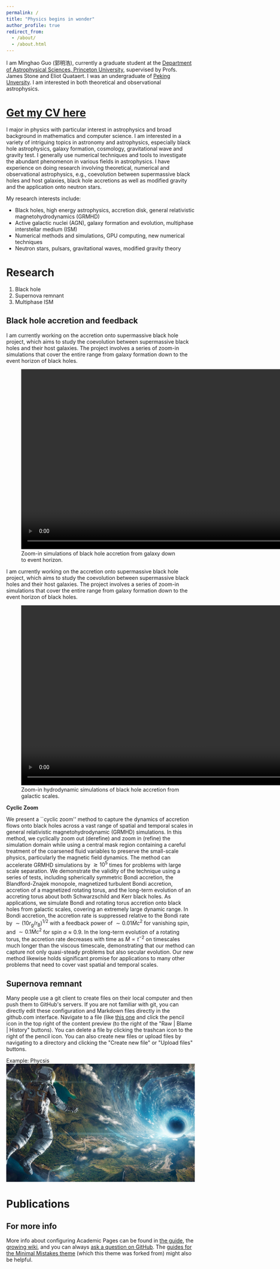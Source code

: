 ```yaml
---
permalink: /
title: "Physics begins in wonder"
author_profile: true
redirect_from: 
  - /about/
  - /about.html
---
```


I am Minghao Guo (郭明浩), currently a graduate student at the <a href="https://web.astro.princeton.edu/">Department of Astrophysical Sciences, Princeton University</a>, supervised by Profs. James Stone and Eliot Quataert. I was an undergraduate of <a href="https://www.pku.edu.cn/">Peking Unversity</a>. I am interested in both theoretical and observational astrophysics.

[Get my CV here](https://mh-guo.github.io/CV_Minghao_Guo.pdf)
======

I major in physics with particular interest in astrophysics and broad background in mathematics and computer science. I am interested in a variety of intriguing topics in astronomy and astrophysics, especially black hole astrophysics, galaxy formation, cosmology, gravitational wave and gravity test. I generally use numerical techniques and tools to investigate the abundant phenomenon in various fields in astrophysics. I have experience on doing research involving theoretical, numerical and observational astrophysics, e.g., coevolution between supermassive black holes and host galaxies, black hole accretions as well as modified gravity and the application onto neutron stars.

My research interests include:
- Black holes, high energy astrophysics, accretion disk, general relativistic magnetohydrodynamics (GRMHD)
- Active galactic nuclei (AGN), galaxy formation and evolution, multiphase interstellar medium (ISM)
- Numerical methods and simulations, GPU computing, new numerical techniques
- Neutron stars, pulsars, gravitational waves, modified gravity theory

Research
======
1. Black hole
1. Supernova remnant
1. Multiphase ISM

Black hole accretion and feedback
------

I am currently working on the accretion onto supermassive black hole project, which aims to study the coevolution between supermassive black holes and their host galaxies. The project involves a series of zoom-in simulations that cover the entire range from galaxy formation down to the event horizon of black holes.


<figure>
  <video autoplay muted loop playsinline width="960" controls>
    <source src="https://mh-guo.github.io/assets/amh_proj_all_small.mp4" type="video/mp4">
  </video>
  <figcaption> Zoom-in simulations of black hole accretion from galaxy down to event horizon.</figcaption>
</figure>
<p> I am currently working on the accretion onto supermassive black hole project, which aims to study the coevolution between supermassive black holes and their host galaxies. The project involves a series of zoom-in simulations that cover the entire range from galaxy formation down to the event horizon of black holes.

<figure>
  <video autoplay muted loop playsinline width="960" controls>
    <source src="https://mh-guo.github.io/assets/amh_proj_all_small.mp4" type="video/mp4">
  </video>
  <figcaption> Zoom-in hydrodynamic simulations of black hole accretion from galactic scales.</figcaption>
</figure>


**Cyclic Zoom**

We present a ``cyclic zoom'' method to capture the dynamics of accretion flows onto black holes across a vast range of spatial and temporal scales in general relativistic magnetohydrodynamic (GRMHD) simulations. In this method, we cyclically zoom out (derefine) and zoom in (refine) the simulation domain while using a central mask region containing a careful treatment of the coarsened fluid variables to preserve the small-scale physics, particularly the magnetic field dynamics. The method can accelerate GRMHD simulations by $\gtrsim 10^5$ times for problems with large scale separation. We demonstrate the validity of the technique using a series of tests, including spherically symmetric Bondi accretion, the Blandford-Znajek monopole, magnetized turbulent Bondi accretion, accretion of a magnetized rotating torus, and the long-term evolution of an accreting torus about both Schwarzschild and Kerr black holes. As applications, we simulate Bondi and rotating torus accretion onto black holes from galactic scales, covering an extremely large dynamic range. In Bondi accretion, the accretion rate is suppressed relative to the Bondi rate by $\sim(10r_\mathrm{g}/r_\mathrm{B})^{1/2}$ with a feedback power of $\sim 0.01 \dot{M} c^2$ for vanishing spin, and $\sim 0.1 \dot{M} c^2$ for spin $a\approx0.9$. In the long-term evolution of a rotating torus, the accretion rate decreases with time as $\dot{M}\propto t^{-2}$ on timescales much longer than the viscous timescale, demonstrating that our method can capture not only quasi-steady problems but also secular evolution. Our new method likewise holds significant promise for applications to many other problems that need to cover vast spatial and temporal scales.


Supernova remnant
------
Many people use a git client to create files on their local computer and then push them to GitHub's servers. If you are not familiar with git, you can directly edit these configuration and Markdown files directly in the github.com interface. Navigate to a file (like [this one](https://github.com/academicpages/academicpages.github.io/blob/master/_talks/2012-03-01-talk-1.md) and click the pencil icon in the top right of the content preview (to the right of the "Raw | Blame | History" buttons). You can delete a file by clicking the trashcan icon to the right of the pencil icon. You can also create new files or upload files by navigating to a directory and clicking the "Create new file" or "Upload files" buttons. 

Example: Phycsis
![Physics](/images/header_image_wallhaven.jpg)

Publications
======


For more info
------
More info about configuring Academic Pages can be found in [the guide](https://academicpages.github.io/markdown/), the [growing wiki](https://github.com/academicpages/academicpages.github.io/wiki), and you can always [ask a question on GitHub](https://github.com/academicpages/academicpages.github.io/discussions). The [guides for the Minimal Mistakes theme](https://mmistakes.github.io/minimal-mistakes/docs/configuration/) (which this theme was forked from) might also be helpful.
